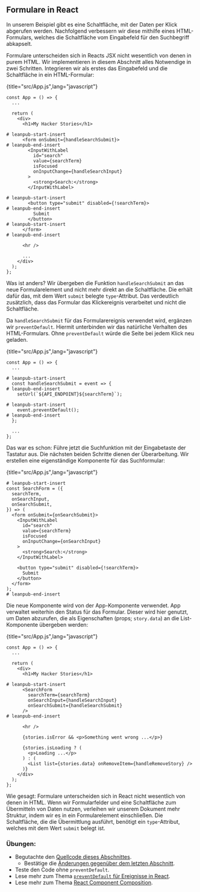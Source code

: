 ## Formulare in React

In unserem Beispiel gibt es eine Schaltfläche, mit der Daten per Klick abgerufen werden. Nachfolgend verbessern wir diese mithilfe eines HTML-Formulars, welches die Schaltfläche vom Eingabefeld für den Suchbegriff abkapselt.

Formulare unterscheiden sich in Reacts JSX nicht wesentlich von denen in purem HTML. Wir implementieren in diesem Abschnitt alles Notwendige in zwei Schritten. Integrieren wir als erstes das Eingabefeld und die Schaltfläche in ein HTML-Formular:

{title="src/App.js",lang="javascript"}
~~~~~~~
const App = () => {
  ...

  return (
    <div>
      <h1>My Hacker Stories</h1>

# leanpub-start-insert
      <form onSubmit={handleSearchSubmit}>
# leanpub-end-insert
        <InputWithLabel
          id="search"
          value={searchTerm}
          isFocused
          onInputChange={handleSearchInput}
        >
          <strong>Search:</strong>
        </InputWithLabel>

# leanpub-start-insert
        <button type="submit" disabled={!searchTerm}>
# leanpub-end-insert
          Submit
        </button>
# leanpub-start-insert
      </form>
# leanpub-end-insert

      <hr />

      ...
    </div>
  );
};
~~~~~~~

Was ist anders? Wir übergeben die Funktion `handleSearchSubmit` an das neue Formularelement und nicht mehr direkt an die Schaltfläche. Die erhält dafür das, mit dem Wert `submit` belegte `type`-Attribut. Das verdeutlich zusätzlich, dass das Formular das Klickereignis verarbeitet und nicht die Schaltfläche.

Da `handleSearchSubmit` für das Formularereignis verwendet wird, ergänzen wir `preventDefault`. Hiermit unterbinden wir das natürliche Verhalten des HTML-Formulars. Ohne `preventDefault` würde die Seite bei jedem Klick neu geladen.

{title="src/App.js",lang="javascript"}
~~~~~~~
const App = () => {
  ...

# leanpub-start-insert
  const handleSearchSubmit = event => {
# leanpub-end-insert
    setUrl(`${API_ENDPOINT}${searchTerm}`);

# leanpub-start-insert
    event.preventDefault();
# leanpub-end-insert
  };

  ...
};
~~~~~~~

Das war es schon: Führe jetzt die Suchfunktion mit der Eingabetaste der Tastatur aus. Die nächsten beiden Schritte dienen der Überarbeitung. Wir erstellen eine eigenständige Komponente für das Suchformular:

{title="src/App.js",lang="javascript"}
~~~~~~~
# leanpub-start-insert
const SearchForm = ({
  searchTerm,
  onSearchInput,
  onSearchSubmit,
}) => (
  <form onSubmit={onSearchSubmit}>
    <InputWithLabel
      id="search"
      value={searchTerm}
      isFocused
      onInputChange={onSearchInput}
    >
      <strong>Search:</strong>
    </InputWithLabel>

    <button type="submit" disabled={!searchTerm}>
      Submit
    </button>
  </form>
);
# leanpub-end-insert
~~~~~~~

Die neue Komponente wird von der App-Komponente verwendet. App verwaltet weiterhin den Status für das Formular. Dieser wird hier genutzt, um Daten abzurufen, die als Eigenschaften (props; `story.data`) an die List-Komponente übergeben werden:

{title="src/App.js",lang="javascript"}
~~~~~~~
const App = () => {
  ...

  return (
    <div>
      <h1>My Hacker Stories</h1>

# leanpub-start-insert
      <SearchForm
        searchTerm={searchTerm}
        onSearchInput={handleSearchInput}
        onSearchSubmit={handleSearchSubmit}
      />
# leanpub-end-insert

      <hr />

      {stories.isError && <p>Something went wrong ...</p>}

      {stories.isLoading ? (
        <p>Loading ...</p>
      ) : (
        <List list={stories.data} onRemoveItem={handleRemoveStory} />
      )}
    </div>
  );
};
~~~~~~~

Wie gesagt: Formulare unterscheiden sich in React nicht wesentlich von denen in HTML. Wenn wir Formularfelder und eine Schaltfläche zum Übermitteln von Daten nutzen, verleihen wir unserem Dokument mehr Struktur, indem wir es in ein Formularelement einschließen. Die Schaltfläche, die die Übermittlung ausführt, benötigt ein `type`-Attribut, welches mit dem Wert `submit` belegt ist.

### Übungen:

* Begutachte den [Quellcode dieses Abschnittes](https://codesandbox.io/s/github/the-road-to-learn-react/hacker-stories/tree/hs/Forms-in-React).
  * Bestätige die [Änderungen gegenüber dem letzten Abschnitt](https://github.com/the-road-to-learn-react/hacker-stories/compare/hs/Async-Await-in-React...hs/Forms-in-React?expand=1).
* Teste den Code ohne `preventDefault`.
* Lese mehr zum Thema [`preventDefault` für Ereignisse in React](https://www.robinwieruch.de/react-preventdefault).
* Lese mehr zum Thema [React Component Composition](https://www.robinwieruch.de/react-component-composition).
